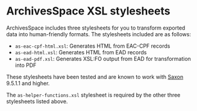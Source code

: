 ArchivesSpace XSL stylesheets
=========================

ArchivesSpace includes three stylesheets for you to transform exported data
into human-friendly formats. The stylesheets included are as follows:

* `as-eac-cpf-html.xsl`: Generates HTML from EAC-CPF records
* `as-ead-html.xsl`: Generates HTML from EAD records
* `as-ead-pdf.xsl`: Generates XSL:FO output from EAD for transformation into PDF

These stylesheets have been tested and are known to work with
[Saxon](http://saxonica.com/download/download_page.xml) 9.5.1.1 and higher.

The `as-helper-functions.xsl` stylesheet is required by the other three
stylesheets listed above.
